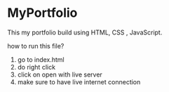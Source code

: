 # MyPortfolio
This my portfolio build using HTML, CSS , JavaScript.

how to run this file?
1. go to index.html
2. do right click
3. click on open with live server
4. make sure to have live internet connection
